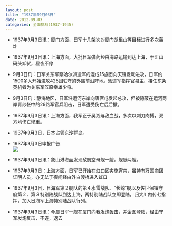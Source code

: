 ```yaml
---
layout: post
title: "1937年09月03日"
date: 2012-09-03
categories: 全面抗战(1937-1945)
---
```


<meta name="referrer" content="no-referrer" />

- 1937年9月3日讯：厦门方面，日军十几架次对厦门胡里山等目标进行多次轰炸 

- 1937年9月3日讯：上海方面，大批日军弹药经由海路运输到达上海，于汇山码头卸货，昼夜不停 

- 9月3日讯：日军关东军察哈尔派遣军的混成15旅团向天镇发动进攻，日军约1500多人开始进攻425团驻守的外围前沿阵地。派遣军指挥官易主，接任东条英机者为关东军笠原幸雄少将。 

- 9月3日讯：静海地区，日军沿运河东岸向唐官屯发起总攻，但被隐蔽在运河两岸青纱帐中的29路军官兵阻击，日军遭受伤亡后后撤。 

- 1937年9月3日讯：上海方面，我军正于吴淞与敌血战，多次以刺刀肉搏，双方均伤亡惨重。 

- 1937年9月3日，日本占领东沙群岛。 

- 1937年9月3日申报广告 <br/><img src="https://ww4.sinaimg.cn/large/aca367d8jw1dwj5evdzl5j.jpg" />

- 1937年9月3日讯：象山港海面发现敌航空母舰一艘，舰艇两艘。 

- 1937年9月3日：上海方面，日军已开始在虹口区实施宵禁，虽持有万国商团证明人员，亦无法于夜间经由外白渡桥进入虹口 

- 1937年9月3日，日海军第２舰队的第４水雷战队、“长鲸”舰以及佐世保镇守府第２、第３特别陆战队到达上海，两特别陆战队立即登陆，归大川内传七指挥，加入日海军上海特别陆战队行列。 

- 1937年9月3日讯：今晨日军一舰在厦门向我发炮轰击，并企图登陆，经由守军发炮反击，不遂，退去 

